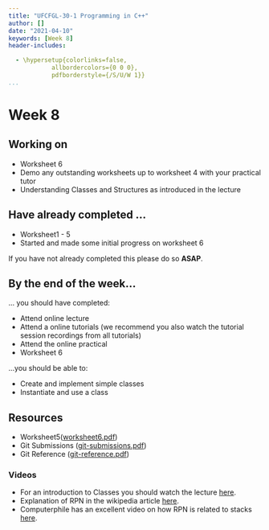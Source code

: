 ```yaml
---
title: "UFCFGL-30-1 Programming in C++"
author: []
date: "2021-04-10"
keywords: [Week 8]
header-includes:

  - \hypersetup{colorlinks=false,
            allbordercolors={0 0 0},
            pdfborderstyle={/S/U/W 1}}
...
```


# Week 8

## Working on

- Worksheet 6 
- Demo any outstanding worksheets up to worksheet 4 with your practical tutor
- Understanding Classes and Structures as introduced in the lecture

  

## Have already completed ...

*  Worksheet1 - 5 
* Started and made some initial progress on worksheet 6

If you have not already completed this please do so **ASAP**.

## By the end of the week...

... you should have completed:

* Attend online lecture
* Attend a online tutorials (we recommend you also watch the tutorial session recordings from all tutorials)
* Attend the online practical
* Worksheet 6

...you should be able to:

- Create and implement simple classes
- Instantiate and use a class



## Resources

- Worksheet5([worksheet6.pdf](https://blackboard.uwe.ac.uk/webapps/blackboard/execute/content/file?cmd=view&mode=designer&content_id=_7889705_1&course_id=_334236_1))
- Git Submissions ([git-submissions.pdf](https://blackboard.uwe.ac.uk/bbcswebdav/pid-7785849-dt-content-rid-19938520_2/xid-19938520_2))
- Git Reference ([git-reference.pdf](https://blackboard.uwe.ac.uk/bbcswebdav/pid-7785850-dt-content-rid-19938521_2/xid-19938521_2))

### Videos

- For an introduction to Classes you should watch the lecture [here](https://ca-lti.bbcollab.com/recording/1761a921ebbf4f948e90d4a14bd17ef3).
- Explanation of RPN in the wikipedia article [here](https://en.wikipedia.org/wiki/Reverse_Polish_notation).
- Computerphile has an excellent video on how RPN is related to stacks [here](https://www.youtube.com/watch?v=7ha78yWRDlE).
